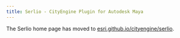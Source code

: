 ```yaml
---
title: Serlio - CityEngine Plugin for Autodesk Maya
---
```


The Serlio home page has moved to [esri.github.io/cityengine/serlio](https://esri.github.io/cityengine/serlio).